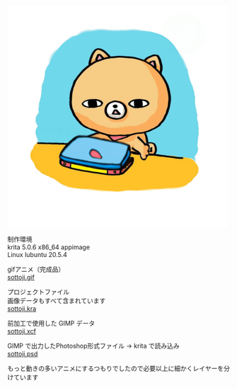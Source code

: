 ![そっ閉じ](sottoji.gif)  

制作環境  
krita 5.0.6 x86_64 appimage  
Linux lubuntu 20.5.4  
  
gifアニメ（完成品）  
[sottoji.gif](sottoji.gif)  
  
プロジェクトファイル  
画像データもすべて含まれています  
[sottoji.kra](sottoji.kra)  
  
前加工で使用した GIMP データ  
[sottoji.xcf](sottoji.xcf)  
  
GIMP で出力したPhotoshop形式ファイル → krita で読み込み  
[sottoji.psd](sottoji.psd)  

もっと動きの多いアニメにするつもりでしたので必要以上に細かくレイヤーを分けています

